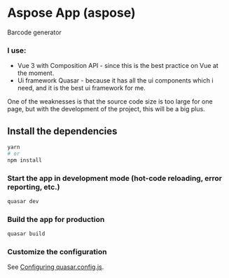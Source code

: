 # Aspose App (aspose)

Barcode generator

### I use:
* Vue 3 with Composition API - since this is the best practice on Vue at the moment.
* Ui framework Quasar - because it has all the ui components which i need, and it is the best ui framework for me.

One of the weaknesses is that the source code size is too large for one page, but with the development of the project, this will be a big plus.

## Install the dependencies
```bash
yarn
# or
npm install
```

### Start the app in development mode (hot-code reloading, error reporting, etc.)
```bash
quasar dev
```


### Build the app for production
```bash
quasar build
```

### Customize the configuration
See [Configuring quasar.config.js](https://v2.quasar.dev/quasar-cli-vite/quasar-config-js).

